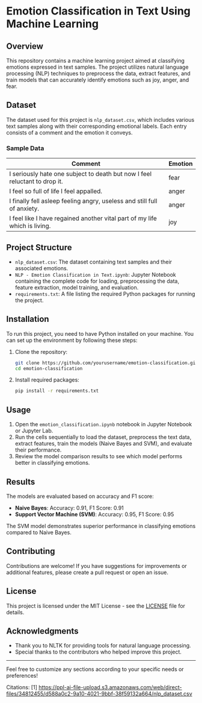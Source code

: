 # Emotion Classification in Text Using Machine Learning

## Overview
This repository contains a machine learning project aimed at classifying emotions expressed in text samples. The project utilizes natural language processing (NLP) techniques to preprocess the data, extract features, and train models that can accurately identify emotions such as joy, anger, and fear.

## Dataset
The dataset used for this project is `nlp_dataset.csv`, which includes various text samples along with their corresponding emotional labels. Each entry consists of a comment and the emotion it conveys.

### Sample Data
| Comment                                                                                                   | Emotion |
|-----------------------------------------------------------------------------------------------------------|---------|
| I seriously hate one subject to death but now I feel reluctant to drop it.                               | fear    |
| I feel so full of life I feel appalled.                                                                   | anger   |
| I finally fell asleep feeling angry, useless and still full of anxiety.                                   | anger   |
| I feel like I have regained another vital part of my life which is living.                               | joy     |

## Project Structure
- `nlp_dataset.csv`: The dataset containing text samples and their associated emotions.
- `NLP - Emotion Classification in Text.ipynb`: Jupyter Notebook containing the complete code for loading, preprocessing the data, feature extraction, model training, and evaluation.
- `requirements.txt`: A file listing the required Python packages for running the project.

## Installation
To run this project, you need to have Python installed on your machine. You can set up the environment by following these steps:

1. Clone the repository:
   ```bash
   git clone https://github.com/yourusername/emotion-classification.git
   cd emotion-classification
   ```

2. Install required packages:
   ```bash
   pip install -r requirements.txt
   ```

## Usage
1. Open the `emotion_classification.ipynb` notebook in Jupyter Notebook or Jupyter Lab.
2. Run the cells sequentially to load the dataset, preprocess the text data, extract features, train the models (Naive Bayes and SVM), and evaluate their performance.
3. Review the model comparison results to see which model performs better in classifying emotions.

## Results
The models are evaluated based on accuracy and F1 score:
- **Naive Bayes**: Accuracy: 0.91, F1 Score: 0.91
- **Support Vector Machine (SVM)**: Accuracy: 0.95, F1 Score: 0.95

The SVM model demonstrates superior performance in classifying emotions compared to Naive Bayes.

## Contributing
Contributions are welcome! If you have suggestions for improvements or additional features, please create a pull request or open an issue.

## License
This project is licensed under the MIT License - see the [LICENSE](LICENSE) file for details.

## Acknowledgments
- Thank you to NLTK for providing tools for natural language processing.
- Special thanks to the contributors who helped improve this project.

---

Feel free to customize any sections according to your specific needs or preferences!

Citations:
[1] https://ppl-ai-file-upload.s3.amazonaws.com/web/direct-files/34812455/d588a0c2-9a10-4021-9bbf-38f59132a664/nlp_dataset.csv
